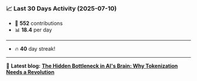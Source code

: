 <!--START_STATS-->
### 📈 Last 30 Days Activity (2025-07-10)  
- 🧮 **552** contributions  
- 📊 **18.4** per day
---
- 🔥 **40** day streak!
---
📝 **Latest blog:** [**The Hidden Bottleneck in AI's Brain: Why Tokenization Needs a Revolution**](https://andriak.com/blog/tokenization-revolution)
<!--END_STATS-->
